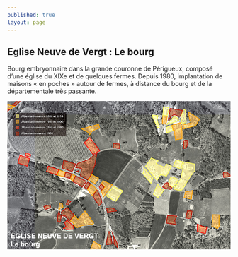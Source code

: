 ```yaml
---
published: true
layout: page
---
```


## Eglise Neuve de Vergt : Le bourg

Bourg embryonnaire dans la grande couronne de Périgueux, composé d’une église du XIXe et de quelques fermes. Depuis 1980, implantation de maisons « en poches » autour de fermes, à distance du bourg et de la départementale très passante.

![](/data/images/24/histoire/20_HISTOIRE_POPUP_1.jpg)
